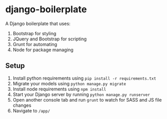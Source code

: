 # django-boilerplate

A Django boilerplate that uses:

1. Bootstrap for styling
2. JQuery and Bootstrap for scripting
3. Grunt for automating
4. Node for package managing

## Setup

1. Install python requirements using `pip install -r requirements.txt`
2. Migrate your models using `python manage.py migrate`
3. Install node requirements using `npm install`
4. Start your Django server by running `python manage.py runserver`
5. Open another console tab and run `grunt` to watch for SASS and JS file changes
6. Navigate to `/app/`
